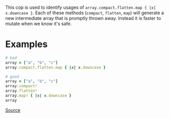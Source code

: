 
This cop is used to identify usages of `array.compact.flatten.map { |x| x.downcase }`.
Each of these methods (`compact`, `flatten`, `map`) will generate a new intermediate array
that is promptly thrown away. Instead it is faster to mutate when we know it's safe.

# Examples

```ruby
# bad
array = ["a", "b", "c"]
array.compact.flatten.map { |x| x.downcase }

# good
array = ["a", "b", "c"]
array.compact!
array.flatten!
array.map! { |x| x.downcase }
array
```

[Source](http://www.rubydoc.info/gems/rubocop/RuboCop/Cop/Performance/ChainArrayAllocation)